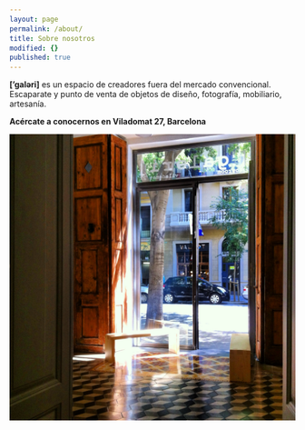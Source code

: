 ```yaml
---
layout: page
permalink: /about/
title: Sobre nosotros
modified: {}
published: true
---
```


**[’galəri]** es un espacio de creadores fuera del mercado convencional. Escaparate y punto de venta de objetos de diseño, fotografía, mobiliario, artesanía.

**Acércate a conocernos en Viladomat 27, Barcelona**

![](/IMG_5327.JPG)

[^1]: Example: *domain.com/category-name/post-title*